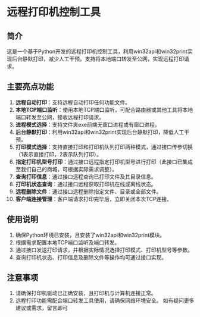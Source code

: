 # 远程打印机控制工具
## 简介
这是一个基于Python开发的远程打印机控制工具，利用win32api和win32print实现后台静默打印，减少人工干预。支持将本地端口转发至公网，实现远程打印请求。
## 主要亮点功能
1. **远程自动打印**：支持远程自动打印任何功能文件。
2. **本地TCP端口监听**：使用本地TCP端口监听，可配合路由器或其他工具将本地端口转发至公网，接收远程打印请求。
3. **进程模式选择**：支持文件夹exe前端无窗口进程或有窗口进程。
4. **后台静默打印**：利用win32api和win32print实现后台静默打印，降低人工干预。
5. **打印模式选择**：支持直接打印和打印机队列打印两种模式，通过接口传参切换（1表示直接打印，2表示队列打印）。
6. **指定打印机型号打印**：通过接口远程指定打印机型号进行打印（此接口已集成至我们自己的商城，可根据实际需求调整）。
7. **查询打印信息**：通过接口远程查询已打印文件及其目录信息。
8. **打印机状态查询**：通过接口远程获取打印机在线或离线状态。
9. **远程删除文件**：通过接口远程删除指定文件、目录或全部文件。
10. **客户端连接管理**：客户端请求打印完毕后，立即关闭本次TCP连接。
## 使用说明
1. 确保Python环境已安装，且安装了win32api和win32print模块。
2. 根据需求配置本地TCP端口监听及端口转发。
3. 通过接口发送打印请求，并根据实际情况选择打印模式、打印机型号等参数。
4. 查询打印机状态、打印信息及删除文件等操作均可通过接口实现。
## 注意事项
1. 请确保打印机驱动已正确安装，且打印机与计算机连接正常。
2. 远程打印功能需配合端口转发工具使用，请确保网络环境安全。
如有疑问更多建议或需求，留言即可
